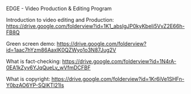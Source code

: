 EDGE - Video Production & Editing Program



Introduction to video editing and Production:
https://drive.google.com/folderview?id=1K1_absIgJP0kyKbeIi5VvZ2E66h-FB8Q


Green screen demo:
https://drive.google.com/folderview?id=1aac7hYzm86AaxIK0QZWyo1o3N87Jug2V


What is fact-checking:
https://drive.google.com/folderview?id=1N4rA-0EA1kZyv6YJqQueLv_wVfmDCFBF


What is copyright:
https://drive.google.com/folderview?id=1Kr6iVe1SHFn-Y0bzAO6YP-SQIKTl21Is
















